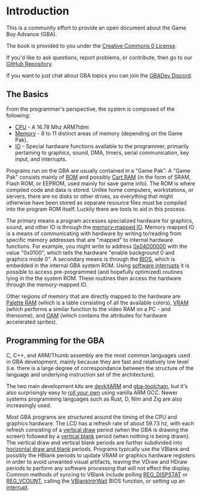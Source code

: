 # Introduction

This is a community effort to provide an open document about the Game Boy Advance (GBA).

The book is provided to you under the [Creative Commons 0 License](https://creativecommons.org/publicdomain/zero/1.0/legalcode).

If you'd like to ask questions, report problems, or contribute, then go to our [GitHub Repository](https://github.com/gbdev/gbadoc).

If you want to just chat about GBA topics you can join the [GBADev Discord](https://discord.io/gbadev).


## The Basics

From the programmer's perspective, the system is composed of the following:

* [CPU](cpu.md) - A 16.78 Mhz ARM7tdmi
* [Memory](memory.md) - 8 to 11 distinct areas of memory (depending on the Game Pak).
* [IO](registers.md) - Special hardware functions available to the programmer, primarily pertaining to graphics, sound, DMA, timers, serial communication, key input, and interrupts.

Programs run on the GBA are usually contained in a "Game Pak". A "Game Pak" consists mainly of [ROM](memory.md#game-pak-rom) and possibly [Cart RAM](memory.md#cart-ram) (in the form of SRAM, Flash ROM, or EEPROM, used mainly for save game info). The ROM is where compiled code and data is stored. Unlike home computers, workstations, or servers, there are no disks or other drives, so everything that might otherwise have been stored as separate resource files must be compiled into the program ROM itself. Luckily there are tools to aid in this process.

The primary means a program accesses specialized hardware for graphics, sound, and other IO is through the [memory-mapped IO](registers.md). Memory mapped IO is a means of communicating with hardware by writing to/reading from specific memory addresses that are "mapped" to internal hardware functions. For example, you might write to address [0x04000000](registers.md#REG_DISPCNT) with the value "0x0100", which tells the hardware "enable background 0 and graphics mode 0". A secondary means is through the [BIOS](memory.md#system-rom), which is embedded in the internal GBA system ROM. Using [software interrupts](bios.md) it is possible to access pre-programmed (and hopefully optimized) routines lying in the the system ROM. These routines then access the hardware through the memory-mapped IO.

Other regions of memory that are directly mapped to the hardware are [Palette RAM](memory.md#palette-ram) (which is a table consisting of all the available colors), [VRAM](memory.md#vram) (which performs a similar function to the video RAM on a PC - and thensome), and [OAM](memory.md#oam) (which contains the attributes for hardware accelerated sprites).

## Programming for the GBA

C, C++, and ARM/Thumb assembly are the most common languages used in GBA development, mainly because they are fast and relatively low level (i.e. there is a large degree of correspondance between the structure of the language and underlying instruction set of the architecture).

The two main development kits are [devkitARM](https://devkitpro.org/) and [gba-toolchain](https://github.com/felixjones/gba-toolchain), but it's also surprisingly easy to [roll your own](https://github.com/AntonioND/gba-bootstrap) using vanilla ARM GCC. Newer systems programming languages such as Rust, D, Nim and Zig are also increasingly used.

Most GBA programs are structured around the timing of the CPU and graphics hardware. The LCD has a refresh rate of about 59.73 hz, with each refresh consisting of a [vertical draw](graphics.md#VDraw) period (when the GBA is drawing the screen) followed by a [vertical blank](graphics.md#VBlank) period (when nothing is being drawn). The vertical draw and vertical blank periods are further subdivided into [horizontal draw and blank](graphics.md#HDraw) periods. Programs typically use the VBlank and possibly the HBlank periods to update VRAM or graphics hardware registers in order to avoid unwanted visual artifacts, leaving the VDraw and HDraw periods to perform any software processing that will not effect the display. Common methods of syncing to VBlank include polling [REG_DISPSTAT](registers.md#REG_STAT) or [REG_VCOUNT](registers.md#REG_VCOUNT), calling the [VBlankIntrWait](bios.md#0x05-vblankintrwait) BIOS function, or setting up an [interrupt](interrupts.md).
